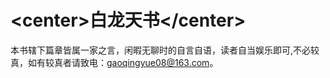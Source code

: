 # &lt;center&gt;白龙天书&lt;/center&gt;

本书辖下篇章皆属一家之言，闲暇无聊时的自言自语，读者自当娱乐即可,不必较真，如有较真者请致电：gaoqingyue08@163.com。

